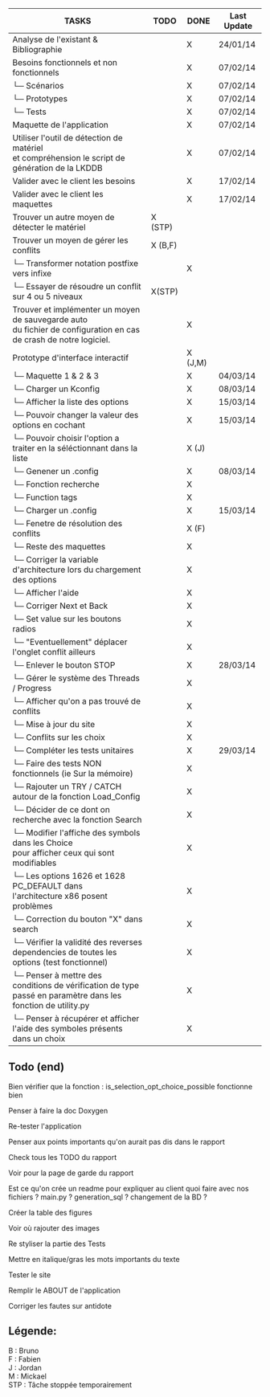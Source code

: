 | TASKS                                     | TODO | DONE | Last Update |
|-------------------------------------------|------|------|-------------|
| Analyse de l'existant & Bibliographie     |      |  X   | 24/01/14    |
| Besoins fonctionnels et non fonctionnels  |      |  X   | 07/02/14    |
| └─ Scénarios  				            |      |  X   | 07/02/14    |
| └─ Prototypes  				            |      |  X   | 07/02/14    |
| └─ Tests      				            |      |  X   | 07/02/14    |
| Maquette de l'application                 |      |  X   | 07/02/14    |
| Utiliser l'outil de détection de matériel <br/> et compréhension le script de génération de la LKDDB   |    |   X  | 07/02/14    |
| Valider avec le client les besoins        |      |  X   | 17/02/14    |
| Valider avec le client les maquettes      |      |  X   | 17/02/14    |
| Trouver un autre moyen de détecter le matériel  |  X (STP)   |      |             |
| Trouver un moyen de gérer les conflits    |  X (B,F)   |      |             |
| └─ Transformer notation postfixe vers infixe |  | X | |
| └─ Essayer de résoudre un conflit sur 4 ou 5 niveaux | X(STP) | | |
| Trouver et implémenter un moyen de sauvegarde auto <br/> du fichier de configuration en cas de crash de notre logiciel. | | X | |
| Prototype d'interface interactif          |  | X (J,M)     |             |
| └─ Maquette 1 & 2 & 3 |      |  X   | 04/03/14    |
| └─ Charger un Kconfig | | X | 08/03/14 |
| └─ Afficher la liste des options |  | X | 15/03/14 |
| └─ Pouvoir changer la valeur des options en cochant |  | X | 15/03/14 |
| └─ Pouvoir choisir l'option a traiter en la séléctionnant dans la liste | | X (J) | |
| └─ Genener un .config | | X | 08/03/14 |
| └─ Fonction recherche | | X |  |
| └─ Function tags |  | X |  |
| └─ Charger un .config |  | X | 15/03/14 |
| └─ Fenetre de résolution des conflits | | X (F) | |
| └─ Reste des maquettes | | X  | |
| └─ Corriger la variable d'architecture lors du chargement des options |  |X  | |
| └─ Afficher l'aide | | X | |
| └─ Corriger Next et Back | | X  | |
| └─ Set value sur les boutons radios |  | X |  |
| └─ "Eventuellement" déplacer l'onglet conflit ailleurs |  |X  | |
| └─ Enlever le bouton STOP |  | X | 28/03/14 |
| └─ Gérer le système des Threads / Progress | | X | |
| └─ Afficher qu'on a pas trouvé de conflits |  | X | |
| └─ Mise à jour du site |  |X  | |
| └─ Conflits sur les choix | | X   | |
| └─ Compléter les tests unitaires | | X | 29/03/14 |
| └─ Faire des tests NON fonctionnels (ie Sur la mémoire) |   |X  | |
| └─ Rajouter un TRY / CATCH autour de la fonction Load_Config | | X | |
| └─ Décider de ce dont on recherche avec la fonction Search | | X  | |
| └─ Modifier l'affiche des symbols dans les Choice<br/> pour afficher ceux qui sont modifiables |  | X | |
| └─ Les options 1626 et 1628 PC_DEFAULT dans <br/> l'architecture x86 posent problèmes | | X | |
| └─ Correction du bouton "X" dans search |  | X | |
| └─ Vérifier la validité des reverses dependencies de toutes les options (test fonctionnel) |  | X | |
| └─ Penser à mettre des conditions de vérification de type passé en paramètre dans les fonction de utility.py | |X  | |
| └─ Penser à récupérer et afficher l'aide des symboles présents dans un choix | |X  | | 

## Todo (end) ##
 Bien vérifier que la fonction : is_selection_opt_choice_possible fonctionne bien 

 Penser à faire la doc Doxygen 

 Re-tester l'application 

 Penser aux points importants qu'on aurait pas dis dans le rapport 

 Check tous les TODO du rapport 

 Voir pour la page de garde du rapport 

 Est ce qu'on crée un readme pour expliquer au client quoi faire avec nos fichiers ? main.py ? generation_sql ? changement de la BD ? 

 Créer la table des figures 

 Voir où rajouter des images 

 Re styliser la partie des Tests 

 Mettre en italique/gras les mots importants du texte 

 Tester le site 

 Remplir le ABOUT de l'application 

 Corriger les fautes sur antidote 


Légende:
--------

B : Bruno <br/>
F : Fabien <br/>
J : Jordan <br/>
M : Mickael <br/>
STP : Tâche stoppée temporairement <br/>
